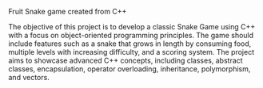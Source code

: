 Fruit Snake game created from C++

The objective of this project is to develop a classic Snake Game using C++ with a focus on object-oriented programming principles. The game should include features such as a snake that grows in length by consuming food, multiple levels with increasing difficulty, and a scoring system. The project aims to showcase advanced C++ concepts, including classes, abstract classes, encapsulation, operator overloading, inheritance, polymorphism, and vectors.
